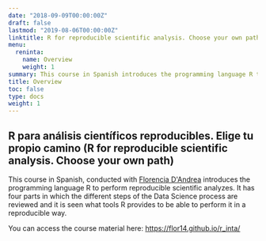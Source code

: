 ```yaml
---
date: "2018-09-09T00:00:00Z"
draft: false
lastmod: "2019-08-06T00:00:00Z"
linktitle: R for reproducible scientific analysis. Choose your own path
menu:
  reninta:
    name: Overview
    weight: 1
summary: This course in Spanish introduces the programming language R to perform reproducible scientific analyzes. It has four parts in which the different steps of the Data Science process are reviewed and it is seen what tools R provides to be able to perform it in a reproducible way. 
title: Overview
toc: false
type: docs
weight: 1
---
```


## R para análisis científicos reproducibles. Elige tu propio camino (R for reproducible scientific analysis. Choose your own path)

This course in Spanish, conducted with [Florencia D'Andrea](https://twitter.com/cantoflor_87) introduces the programming language R to perform reproducible scientific analyzes. It has four parts in which the different steps of the Data Science process are reviewed and it is seen what tools R provides to be able to perform it in a reproducible way. 


You can access the course material here: https://flor14.github.io/r_inta/